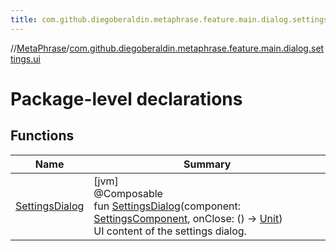 ```yaml
---
title: com.github.diegoberaldin.metaphrase.feature.main.dialog.settings.ui
---
```

//[MetaPhrase](../../index.html)/[com.github.diegoberaldin.metaphrase.feature.main.dialog.settings.ui](index.html)



# Package-level declarations



## Functions


| Name | Summary |
|---|---|
| [SettingsDialog](-settings-dialog.html) | [jvm]<br>@Composable<br>fun [SettingsDialog](-settings-dialog.html)(component: [SettingsComponent](../com.github.diegoberaldin.metaphrase.feature.main.dialog.settings.presentation/-settings-component/index.html), onClose: () -&gt; [Unit](https://kotlinlang.org/api/latest/jvm/stdlib/kotlin/-unit/index.html))<br>UI content of the settings dialog. |

